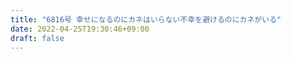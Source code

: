 ```yaml
---
title: "6816号 幸せになるのにカネはいらない不幸を避けるのにカネがいる"
date: 2022-04-25T19:30:46+09:00
draft: false
---
```


```
```

```
```
